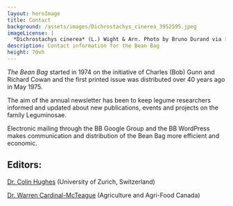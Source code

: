 ```yaml
---
layout: heroImage
title: Contact
background: /assets/images/Dichrostachys_cinerea_3952595.jpeg
imageLicense: |
  *Dichrostachys cinerea* (L.) Wight & Arn. Photo by Bruno Durand via [iNaturalist](https://www.gbif.org/occurrence/1898844739)
description: Contact information for the Bean Bag
height: 70vh
---
```


*The Bean Bag* started in 1974 on the initiative of Charles (Bob) Gunn and Richard Cowan and the first printed issue was distributed over 40 years ago in May 1975.

The aim of the annual newsletter has been to keep legume researchers informed and updated about new publications, events and projects on the family Leguminosae.

Electronic mailing through the BB Google Group and the BB WordPress makes communication and distribution of the Bean Bag more efficient and economic.

## Editors:

[Dr. Colin Hughes](mailto:colin.hughes@systbot.uzh.ch) (University of Zurich, Switzerland)

[Dr. Warren Cardinal-McTeague](mailto:warren.cardinal-mcteague@canada.ca) (Agriculture and Agri-Food Canada)